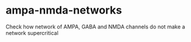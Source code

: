 # ampa-nmda-networks
Check how network of AMPA, GABA and NMDA channels do not make a network supercritical

